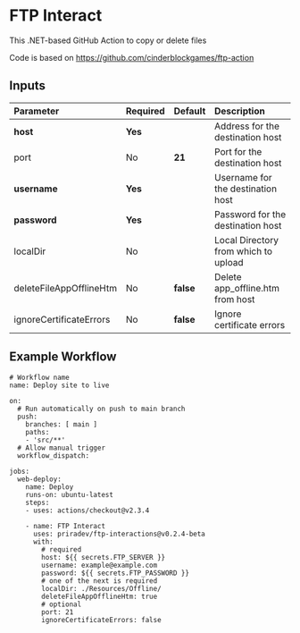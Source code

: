 # FTP Interact
This .NET-based GitHub Action to copy or delete files

Code is based on https://github.com/cinderblockgames/ftp-action

## Inputs
| Parameter               | Required | Default   | Description                          |
| :---------------------- | :------- | :-------- | :----------------------------------- |
| **host**                | **Yes**  |           | Address for the destination host     |
| port                    | No       | **21**    | Port for the destination host        |
| **username**            | **Yes**  |           | Username for the destination host    |
| **password**            | **Yes**  |           | Password for the destination host    |
| localDir                | No       |           | Local Directory from which to upload |
| deleteFileAppOfflineHtm | No       | **false** | Delete app_offline.htm from host     |
| ignoreCertificateErrors | No       | **false** | Ignore certificate errors            |

## Example Workflow
```
# Workflow name
name: Deploy site to live
 
on:
  # Run automatically on push to main branch
  push:
    branches: [ main ]
    paths:
    - 'src/**'
  # Allow manual trigger
  workflow_dispatch:

jobs:
  web-deploy:
    name: Deploy
    runs-on: ubuntu-latest
    steps:
    - uses: actions/checkout@v2.3.4
      
    - name: FTP Interact
      uses: priradev/ftp-interactions@v0.2.4-beta
      with:
        # required
        host: ${{ secrets.FTP_SERVER }}
        username: example@example.com
        password: ${{ secrets.FTP_PASSWORD }}
        # one of the next is required
        localDir: ./Resources/Offline/
        deleteFileAppOfflineHtm: true
        # optional
        port: 21
        ignoreCertificateErrors: false
```
